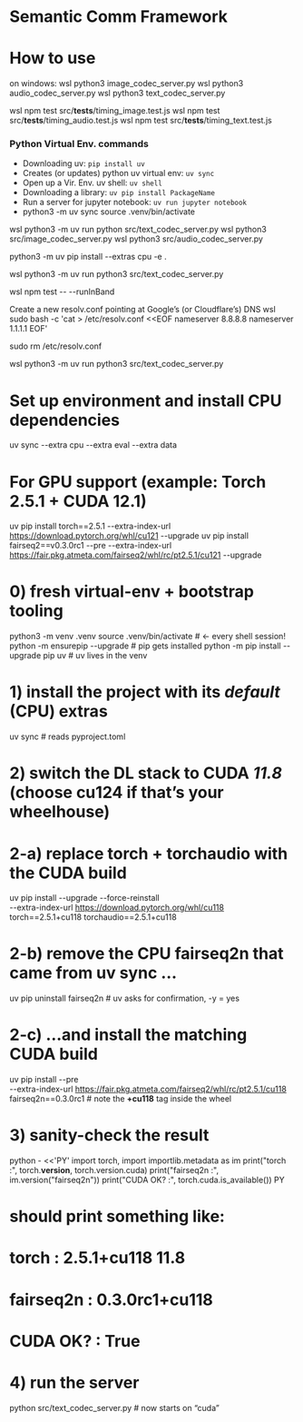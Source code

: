 # Semantic Comm Framework

# How to use
on windows:
wsl python3 image_codec_server.py
wsl python3 audio_codec_server.py
wsl python3 text_codec_server.py

wsl npm test src/__tests__/timing_image.test.js
wsl npm test src/__tests__/timing_audio.test.js
wsl npm test src/__tests__/timing_text.test.js

### Python Virtual Env. commands
- Downloading uv: `pip install uv`
- Creates (or updates) python uv virtual env: `uv sync`
- Open up a Vir. Env. uv shell: `uv shell`
- Downloading a library: `uv pip install PackageName`
- Run a server for jupyter notebook: `uv run jupyter notebook`
- python3 -m uv sync
source .venv/bin/activate

wsl python3 -m uv run python src/text_codec_server.py
wsl python3 src/image_codec_server.py
wsl python3 src/audio_codec_server.py

python3 -m uv pip install --extras cpu -e .

wsl python3 -m uv run python3 src/text_codec_server.py

wsl npm test -- --runInBand



Create a new resolv.conf pointing at Google’s (or Cloudflare’s) DNS
wsl sudo bash -c 'cat > /etc/resolv.conf <<EOF
nameserver 8.8.8.8
nameserver 1.1.1.1
EOF'


sudo rm /etc/resolv.conf


wsl python3 -m uv run python3 src/text_codec_server.py

# Set up environment and install CPU dependencies
uv sync --extra cpu --extra eval --extra data

# For GPU support (example: Torch 2.5.1 + CUDA 12.1)
uv pip install torch==2.5.1 --extra-index-url https://download.pytorch.org/whl/cu121 --upgrade
uv pip install fairseq2==v0.3.0rc1 --pre --extra-index-url https://fair.pkg.atmeta.com/fairseq2/whl/rc/pt2.5.1/cu121 --upgrade











# 0) fresh virtual-env + bootstrap tooling
python3 -m venv .venv
source .venv/bin/activate                     # ← every shell session!
python   -m ensurepip --upgrade               # pip gets installed
python   -m pip install --upgrade pip uv      # uv lives in the venv

# 1) install the project with its *default* (CPU) extras
uv sync                                        # reads pyproject.toml

# 2) switch the DL stack to CUDA *11.8*  (choose cu124 if that’s your wheelhouse)
# 2-a) replace torch + torchaudio with the CUDA build
uv pip install --upgrade --force-reinstall \
  --extra-index-url https://download.pytorch.org/whl/cu118 \
  torch==2.5.1+cu118 torchaudio==2.5.1+cu118

# 2-b) remove the CPU fairseq2n that came from uv sync …
uv pip uninstall fairseq2n                 # uv asks for confirmation, -y = yes

# 2-c) …and install the matching CUDA build
uv pip install --pre \
  --extra-index-url https://fair.pkg.atmeta.com/fairseq2/whl/rc/pt2.5.1/cu118 \
  fairseq2n==0.3.0rc1                         # note the **+cu118** tag inside the wheel

# 3) sanity-check the result
python - <<'PY'
import torch, import importlib.metadata as im
print("torch     :", torch.__version__, torch.version.cuda)
print("fairseq2n :", im.version("fairseq2n"))
print("CUDA OK?  :", torch.cuda.is_available())
PY
# should print something like:
# torch     : 2.5.1+cu118 11.8
# fairseq2n : 0.3.0rc1+cu118
# CUDA OK?  : True

# 4) run the server
python src/text_codec_server.py               # now starts on “cuda”
